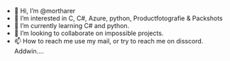 - 👋 Hi, I’m @mortharer
- 👀 I’m interested in C, C#, Azure, python, Productfotografie & Packshots
- 🌱 I’m currently learning C# and python.
- 💞️ I’m looking to collaborate on impossible projects.
- 📫 How to reach me use my mail, or try to reach me on disscord. Addwin....

<!---
mortharer/mortharer is a ✨ special ✨ repository because its `README.md` (this file) appears on your GitHub profile.
You can click the Preview link to take a look at your changes.
--->
